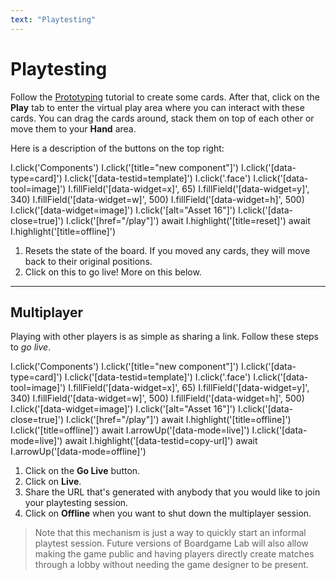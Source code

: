```yaml
---
text: "Playtesting"
---
```


# Playtesting

Follow the [Prototyping](./1-prototyping) tutorial to create some cards. After that,
click on the **Play** tab to enter the virtual play area where you can interact
with these cards. You can drag the cards around, stack them on top of each other or move them to your
**Hand** area.

Here is a description of the buttons on the top right:

<carousel play={false}>
  <screenshot>
    I.click('Components')
    I.click('[title="new component"]')
    I.click('[data-type=card]')
    I.click('[data-testid=template]')
    I.click('.face')
    I.click('[data-tool=image]')
    I.fillField('[data-widget=x]', 65)
    I.fillField('[data-widget=y]', 340)
    I.fillField('[data-widget=w]', 500)
    I.fillField('[data-widget=h]', 500)
    I.click('[data-widget=image]')
    I.click('[alt="Asset 16"]')
    I.click('[data-close=true]')
    I.click('[href="/play"]')
    await I.highlight('[title=reset]')
  </screenshot>

  <screenshot>
    await I.highlight('[title=offline]')
  </screenshot>
</carousel>

1. Resets the state of the board. If you moved any cards, they will move back to their original positions.
1. Click on this to go live! More on this below.

---

## Multiplayer

Playing with other players is as simple as sharing a link. Follow these steps to *go live*.

<carousel play={false}>
  <screenshot>
    I.click('Components')
    I.click('[title="new component"]')
    I.click('[data-type=card]')
    I.click('[data-testid=template]')
    I.click('.face')
    I.click('[data-tool=image]')
    I.fillField('[data-widget=x]', 65)
    I.fillField('[data-widget=y]', 340)
    I.fillField('[data-widget=w]', 500)
    I.fillField('[data-widget=h]', 500)
    I.click('[data-widget=image]')
    I.click('[alt="Asset 16"]')
    I.click('[data-close=true]')
    I.click('[href="/play"]')
    await I.highlight('[title=offline]')
  </screenshot>

  <screenshot>
    I.click('[title=offline]')
    await I.arrowUp('[data-mode=live]')
  </screenshot>

  <screenshot>
    I.click('[data-mode=live]')
    await I.highlight('[data-testid=copy-url]')
  </screenshot>

  <screenshot>
    await I.arrowUp('[data-mode=offline]')
  </screenshot>
</carousel>

1. Click on the **Go Live** button.
1. Click on **Live**.
1. Share the URL that's generated with anybody that you would like to join your playtesting session.
1. Click on **Offline** when you want to shut down the multiplayer session.

> Note that this mechanism is just a way to quickly start an
informal playtest session. Future versions of Boardgame Lab
will also allow making the game public and having players
directly create matches through a lobby without needing the game designer to be present.
